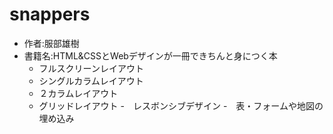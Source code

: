# snappers
* 作者:服部雄樹
* 書籍名:HTML&CSSとWebデザインが一冊できちんと身につく本
  + フルスクリーンレイアウト
  + シングルカラムレイアウト
  + ２カラムレイアウト
  + グリッドレイアウト
    -　レスボンシブデザイン
    -　表・フォームや地図の埋め込み
